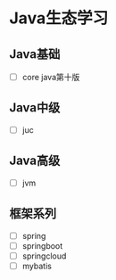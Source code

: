 # Java生态学习

## Java基础

- [ ] core java第十版

## Java中级
- [ ] juc

## Java高级

- [ ] jvm 

## 框架系列

- [ ] spring
- [ ] springboot
- [ ] springcloud
- [ ] mybatis
